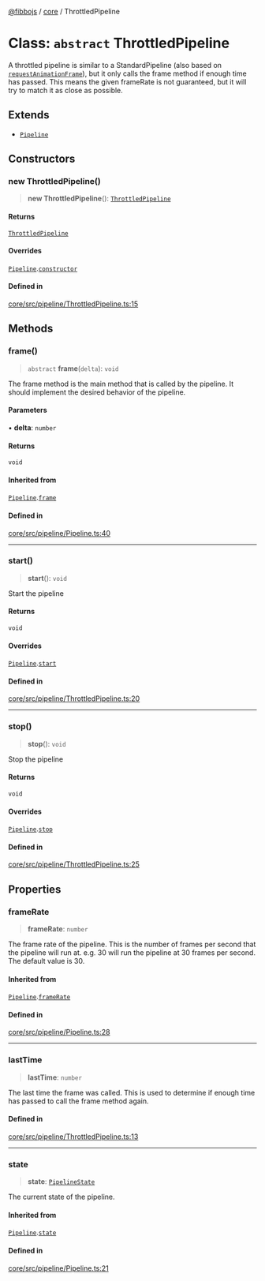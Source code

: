 [@fibbojs](/api/index) / [core](/api/core) / ThrottledPipeline

# Class: `abstract` ThrottledPipeline

A throttled pipeline is similar to a StandardPipeline (also based on [`requestAnimationFrame`](https://developer.mozilla.org/en-US/docs/Web/API/Window/requestAnimationFrame)), but it only calls the frame method if enough time has passed.
This means the given frameRate is not guaranteed, but it will try to match it as close as possible.

## Extends

- [`Pipeline`](Pipeline.md)

## Constructors

### new ThrottledPipeline()

> **new ThrottledPipeline**(): [`ThrottledPipeline`](ThrottledPipeline.md)

#### Returns

[`ThrottledPipeline`](ThrottledPipeline.md)

#### Overrides

[`Pipeline`](Pipeline.md).[`constructor`](Pipeline.md#constructors)

#### Defined in

[core/src/pipeline/ThrottledPipeline.ts:15](https://github.com/fibbojs/fibbo/blob/65626b456ab47d7e61b23a8dd1be9f399238b0f1/packages/core/src/pipeline/ThrottledPipeline.ts#L15)

## Methods

### frame()

> `abstract` **frame**(`delta`): `void`

The frame method is the main method that is called by the pipeline.
It should implement the desired behavior of the pipeline.

#### Parameters

• **delta**: `number`

#### Returns

`void`

#### Inherited from

[`Pipeline`](Pipeline.md).[`frame`](Pipeline.md#frame)

#### Defined in

[core/src/pipeline/Pipeline.ts:40](https://github.com/fibbojs/fibbo/blob/65626b456ab47d7e61b23a8dd1be9f399238b0f1/packages/core/src/pipeline/Pipeline.ts#L40)

***

### start()

> **start**(): `void`

Start the pipeline

#### Returns

`void`

#### Overrides

[`Pipeline`](Pipeline.md).[`start`](Pipeline.md#start)

#### Defined in

[core/src/pipeline/ThrottledPipeline.ts:20](https://github.com/fibbojs/fibbo/blob/65626b456ab47d7e61b23a8dd1be9f399238b0f1/packages/core/src/pipeline/ThrottledPipeline.ts#L20)

***

### stop()

> **stop**(): `void`

Stop the pipeline

#### Returns

`void`

#### Overrides

[`Pipeline`](Pipeline.md).[`stop`](Pipeline.md#stop)

#### Defined in

[core/src/pipeline/ThrottledPipeline.ts:25](https://github.com/fibbojs/fibbo/blob/65626b456ab47d7e61b23a8dd1be9f399238b0f1/packages/core/src/pipeline/ThrottledPipeline.ts#L25)

## Properties

### frameRate

> **frameRate**: `number`

The frame rate of the pipeline.
This is the number of frames per second that the pipeline will run at.
e.g. 30 will run the pipeline at 30 frames per second.
The default value is 30.

#### Inherited from

[`Pipeline`](Pipeline.md).[`frameRate`](Pipeline.md#framerate)

#### Defined in

[core/src/pipeline/Pipeline.ts:28](https://github.com/fibbojs/fibbo/blob/65626b456ab47d7e61b23a8dd1be9f399238b0f1/packages/core/src/pipeline/Pipeline.ts#L28)

***

### lastTime

> **lastTime**: `number`

The last time the frame was called.
This is used to determine if enough time has passed to call the frame method again.

#### Defined in

[core/src/pipeline/ThrottledPipeline.ts:13](https://github.com/fibbojs/fibbo/blob/65626b456ab47d7e61b23a8dd1be9f399238b0f1/packages/core/src/pipeline/ThrottledPipeline.ts#L13)

***

### state

> **state**: [`PipelineState`](../enumerations/PipelineState.md)

The current state of the pipeline.

#### Inherited from

[`Pipeline`](Pipeline.md).[`state`](Pipeline.md#state)

#### Defined in

[core/src/pipeline/Pipeline.ts:21](https://github.com/fibbojs/fibbo/blob/65626b456ab47d7e61b23a8dd1be9f399238b0f1/packages/core/src/pipeline/Pipeline.ts#L21)
